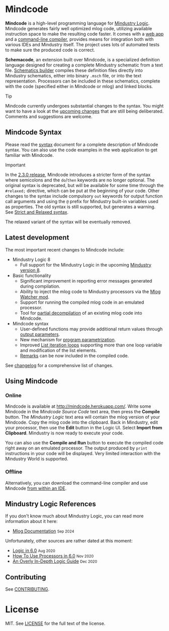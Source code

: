 # Mindcode

**Mindcode** is a high-level programming language for [Mindustry Logic](https://github.com/Anuken/Mindustry). Mindcode generates fairly well optimized mlog code, utilizing available instruction space to make the resulting code faster. It comes with a [web app](http://mindcode.herokuapp.com/) and a [command-line compiler](doc/syntax/TOOLS-IDE-INTEGRATION.markdown#setting-up-the-command-line-compiler), provides means for integration both with various IDEs and Mindustry itself. The project uses lots of automated tests to make sure the produced code is correct.   

**Schemacode**, an extension built over Mindcode, is a specialized definition language designed for creating a complete Mindustry schematic from a text file. [Schematics builder](doc/syntax/SCHEMACODE.markdown) compiles these definition files directly into Mindustry schematics, either into binary `.msch` file, or into the text representation. Processors can be included in these schematics, complete with the code (specified either in Mindcode or mlog) and linked blocks.

> [!TIP]
> Mindcode currently undergoes substantial changes to the syntax. You might want to have a look at the [upcoming changes](https://github.com/cardillan/mindcode/discussions/142) that are still being deliberated. Comments and suggestions are welcome.

## Mindcode Syntax

Please read the [syntax](doc/syntax/SYNTAX.markdown) document for a complete description of Mindcode syntax. You can also use the code examples in the web application to get familiar with Mindcode.  

> [!IMPORTANT]
> In the [2.3.0 release](CHANGELOG.markdown#230---2024-10-16), Mindcode introduces a stricter form of the syntax where semicolons and the `do`/`then` keywords are no longer optional. The original syntax is deprecated, but will be available for some time through the `#relaxed;` directive, which can be put at the beginning of your code. Other changes to the syntax include compulsory `out` keywords for output function call arguments and using the `@` prefix for Mindustry built-in variables used as properties. The old syntax is still supported, but generates a warning. See [Strict and Relaxed syntax](doc/syntax/SYNTAX-STRICT-RELAXED.markdown).
> 
> The relaxed variant of the syntax will be eventually removed.    

## Latest development

The most important recent changes to Mindcode include:

* Mindustry Logic 8
  * Full support for the Mindustry Logic in the upcoming [Mindustry version 8](/doc/syntax/MINDUSTRY-8.markdown).
* Basic functionality
  * Significant improvement in reporting error messages generated during compilation.
  * Ability to inject the mlog code to Mindustry processors via the [Mlog Watcher mod](doc/syntax/TOOLS-MLOG-WATCHER.markdown).
  * Support for running the compiled mlog code in an emulated processor.
  * Tool for [partial decompilation](doc/syntax/TOOLS-MLOG-DECOMPILER.markdown) of an existing mlog code into Mindcode.
* Mindcode syntax
  * User-defined functions may provide additional return values through [output parameters](doc/syntax/SYNTAX-4-FUNCTIONS.markdown#function-parameters). 
  * New mechanism for [program parametrization](doc/syntax/SYNTAX-1-VARIABLES.markdown#program-parameters).
  * Improved [List iteration loops](doc/syntax/SYNTAX-3-STATEMENTS.markdown#list-iteration-loops) supporting more than one loop variable and modification of the list elements.   
  * [Remarks](doc/syntax/SYNTAX-4-FUNCTIONS.markdown#remarks) can be now included in the compiled code.

See [changelog](CHANGELOG.markdown) for a comprehensive list of changes.

## Using Mindcode 

### Online

Mindcode is available at http://mindcode.herokuapp.com/. Write some Mindcode in the _Mindcode Source Code_ text area, then press the **Compile** button. The _Mindustry Logic_ text area will contain the mlog version of your Mindcode. Copy the mlog code into the clipboard. Back in Mindustry, edit your processor, then use the **Edit** button in the Logic UI. Select **Import from Clipboard**. Mindustry is now ready to execute your code.

You can also use the **Compile and Run** button to execute the compiled code right away on an emulated processor. The output produced by `print` instructions in your code will be displayed. Very limited interaction with the Mindustry World is supported.

### Offline

Alternatively, you can download the command-line compiler and use Mindcode [from within an IDE](doc/syntax/TOOLS-IDE-INTEGRATION.markdown).

## Mindustry Logic References

If you don't know much about Mindustry Logic, you can read more information about it here:

* [Mlog Documentation](https://yrueii.github.io/Mlog%20Documentation/) <small>Sep 2024</small>

Unfortunately, other sources are rather dated at this moment:

* [Logic in 6.0](https://www.reddit.com/r/Mindustry/comments/ic9wrm/logic_in_60/) <small>Aug 2020</small>
* [How To Use Processors in 6.0](https://steamcommunity.com/sharedfiles/filedetails/?id=2268059244) <small>Nov 2020</small>
* [An Overly In-Depth Logic Guide](https://www.reddit.com/r/Mindustry/comments/kfea1e/an_overly_indepth_logic_guide/) <small>Dec 2020</small>

## Contributing

See [CONTRIBUTING](CONTRIBUTING.markdown).

# License

MIT. See [LICENSE](LICENSE) for the full text of the license.
